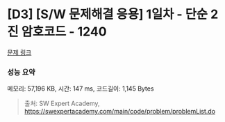 # [D3] [S/W 문제해결 응용] 1일차 - 단순 2진 암호코드 - 1240 

[문제 링크](https://swexpertacademy.com/main/code/problem/problemDetail.do?contestProbId=AV15FZuqAL4CFAYD) 

### 성능 요약

메모리: 57,196 KB, 시간: 147 ms, 코드길이: 1,145 Bytes



> 출처: SW Expert Academy, https://swexpertacademy.com/main/code/problem/problemList.do